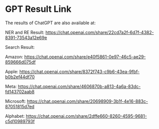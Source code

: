 # GPT Result Link
The results of ChatGPT are also available at:

NER and RE Result: https://chat.openai.com/share/22cd7a2f-6d7f-4382-8391-73543a12e69e

Search Result:

Amazon: https://chat.openai.com/share/e40f5861-0e97-46c5-ae29-859666d075df

Apple: https://chat.openai.com/share/8372f743-c9b6-43ea-9fbf-b0b2ef44df70

Meta: https://chat.openai.com/share/4606870b-a813-4a6a-83dc-fd143702aab8

Microsoft: https://chat.openai.com/share/20698909-3b1f-4e16-883c-87051815d7ed

Alphabet: https://chat.openai.com/share/2dffe660-8260-4595-9681-c5d10989793f



